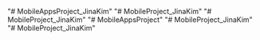 "# MobileAppsProject_JinaKim" 
"# MobileProject_JinaKim" 
"# MobileProject_JinaKim" 
"# MobileAppsProject" 
"# MobileProject_JinaKim" 
"# MobileProject_JinaKim" 

